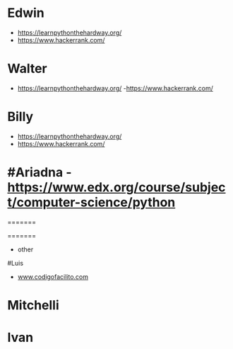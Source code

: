 # Edwin
- https://learnpythonthehardway.org/
- https://www.hackerrank.com/

# Walter
- https://learnpythonthehardway.org/
-https://www.hackerrank.com/

# Billy
- https://learnpythonthehardway.org/
- https://www.hackerrank.com/


#Ariadna
-https://www.edx.org/course/subject/computer-science/python
=======

=======

=======
- other

#Luis
- www.codigofacilito.com


# Mitchelli

# Ivan
